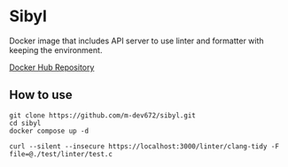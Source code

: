 # Sibyl

Docker image that includes API server to use linter and formatter with keeping the environment.

[Docker Hub Repository](https://hub.docker.com/repository/docker/mdev672/sibyl)

## How to use

```
git clone https://github.com/m-dev672/sibyl.git
cd sibyl
docker compose up -d

curl --silent --insecure https://localhost:3000/linter/clang-tidy -F file=@./test/linter/test.c
```